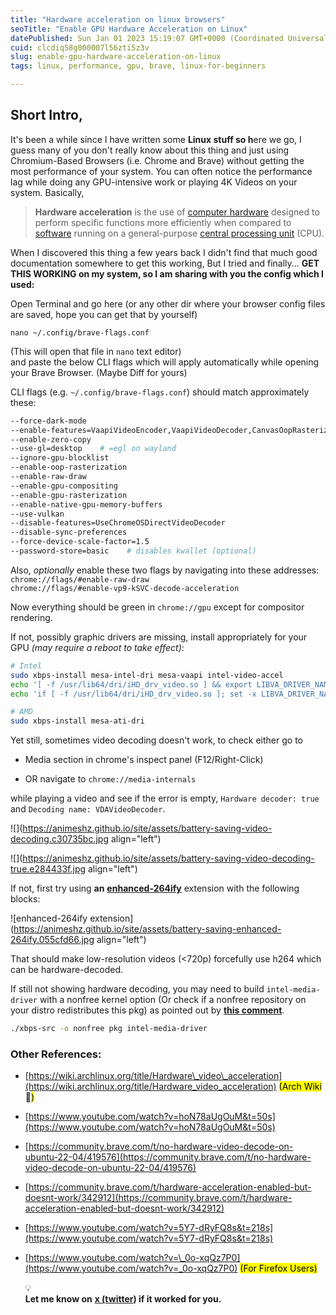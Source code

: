 ```yaml
---
title: "Hardware acceleration on linux browsers"
seoTitle: "Enable GPU Hardware Acceleration on Linux"
datePublished: Sun Jan 01 2023 15:19:07 GMT+0000 (Coordinated Universal Time)
cuid: clcdiq58g000007l56zti5z3v
slug: enable-gpu-hardware-acceleration-on-linux
tags: linux, performance, gpu, brave, linux-for-beginners

---
```


## Short Intro,

It's been a while since I have written some **Linux stuff so h**ere we go, I guess many of you don't really know about this thing and just using Chromium-Based Browsers (i.e. Chrome and Brave) without getting the most performance of your system. You can often notice the performance lag while doing any GPU-intensive work or playing 4K Videos on your system. Basically,

> **Hardware acceleration** is the use of [computer hardware](https://en.wikipedia.org/wiki/Computer_hardware) designed to perform specific functions more efficiently when compared to [software](https://en.wikipedia.org/wiki/Software) running on a general-purpose [central processing unit](https://en.wikipedia.org/wiki/Central_processing_unit) (CPU).

When I discovered this thing a few years back I didn't find that much good documentation somewhere to get this working, But I tried and finally... **GET THIS WORKING on my system, so I am sharing with you the config which I used:**

Open Terminal and go here (or any other dir where your browser config files are saved, hope you can get that by yourself)

`nano ~/.config/brave-flags.conf`

(This will open that file in `nano` text editor)  
and paste the below CLI flags which will apply automatically while opening your Brave Browser. (Maybe Diff for yours)

CLI flags (e.g. `~/.config/brave-flags.conf`) should match approximately these:

```bash
--force-dark-mode
--enable-features=VaapiVideoEncoder,VaapiVideoDecoder,CanvasOopRasterization,TouchpadOverscrollHistoryNavigation,WebUIDarkMode
--enable-zero-copy
--use-gl=desktop    # =egl on wayland
--ignore-gpu-blocklist
--enable-oop-rasterization
--enable-raw-draw
--enable-gpu-compositing
--enable-gpu-rasterization
--enable-native-gpu-memory-buffers
--use-vulkan
--disable-features=UseChromeOSDirectVideoDecoder
--disable-sync-preferences
--force-device-scale-factor=1.5
--password-store=basic    # disables kwallet (optional)
```

Also, *optionally* enable these two flags by navigating into these addresses:  
`chrome://flags/#enable-raw-draw`  
`chrome://flags/#enable-vp9-kSVC-decode-acceleration`

Now everything should be green in `chrome://gpu` except for compositor rendering.

If not, possibly graphic drivers are missing, install appropriately for your GPU *(may require a reboot to take effect)*:

```bash
# Intel
sudo xbps-install mesa-intel-dri mesa-vaapi intel-video-accel
echo '[ -f /usr/lib64/dri/iHD_drv_video.so ] && export LIBVA_DRIVER_NAME=iHD' >> ~/.bashrc
echo 'if [ -f /usr/lib64/dri/iHD_drv_video.so ]; set -x LIBVA_DRIVER_NAME iHD; end' >> ~/.config/fish/config.fish

# AMD
sudo xbps-install mesa-ati-dri
```

Yet still, sometimes video decoding doesn't work, to check either go to

* Media section in chrome's inspect panel (F12/Right-Click)
    
* OR navigate to `chrome://media-internals`
    

while playing a video and see if the error is empty, `Hardware decoder: true` and `Decoding name: VDAVideoDecoder`.

![](https://animeshz.github.io/site/assets/battery-saving-video-decoding.c30735bc.jpg align="left")

![](https://animeshz.github.io/site/assets/battery-saving-video-decoding-true.e284433f.jpg align="left")

If not, first try using **an** [**enhanced-264ify**](https://chrome.google.com/webstore/detail/enhanced-h264ify/omkfmpieigblcllmkgbflkikinpkodlk) extension with the following blocks:

![enhanced-264ify extension](https://animeshz.github.io/site/assets/battery-saving-enhanced-264ify.055cfd66.jpg align="left")

That should make low-resolution videos (&lt;720p) forcefully use h264 which can be hardware-decoded.

If still not showing hardware decoding, you may need to build `intel-media-driver` with a nonfree kernel option (Or check if a nonfree repository on your distro redistributes this pkg) as pointed out by [**this comment**](https://github.com/saiarcot895/chromium-ubuntu-build/issues/98#issuecomment-757710499).

```bash
./xbps-src -o nonfree pkg intel-media-driver
```

### Other References:

* [https://wiki.archlinux.org/title/Hardware\_video\_acceleration](https://wiki.archlinux.org/title/Hardware_video_acceleration) <mark>(Arch Wiki </mark> 🛐<mark>)</mark>
    
* [https://www.youtube.com/watch?v=hoN78aUgOuM&t=50s](https://www.youtube.com/watch?v=hoN78aUgOuM&t=50s)
    
* [https://community.brave.com/t/no-hardware-video-decode-on-ubuntu-22-04/419576](https://community.brave.com/t/no-hardware-video-decode-on-ubuntu-22-04/419576)
    
* [https://community.brave.com/t/hardware-acceleration-enabled-but-doesnt-work/342912](https://community.brave.com/t/hardware-acceleration-enabled-but-doesnt-work/342912)
    
* [https://www.youtube.com/watch?v=5Y7-dRyFQ8s&t=218s](https://www.youtube.com/watch?v=5Y7-dRyFQ8s&t=218s)
    
* [https://www.youtube.com/watch?v=\_0o-xqQz7P0](https://www.youtube.com/watch?v=_0o-xqQz7P0) <mark>(For Firefox Users)</mark>
    
    <div data-node-type="callout">
    <div data-node-type="callout-emoji">💡</div>
    <div data-node-type="callout-text"><strong>Let me know on</strong> <a target="_blank" rel="noopener noreferrer nofollow" href="https://twitter.com/ag@arunava" style="pointer-events: none"><strong>x (twitter</strong></a><strong>) if it worked for you.</strong></div>
    </div>